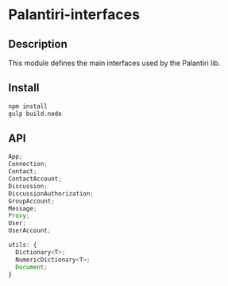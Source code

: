 # Palantiri-interfaces

## Description

This module defines the main interfaces used by the Palantiri lib.

## Install

````bash
npm install
gulp build.node
````

## API

````typescript
App;
Connection;
Contact;
ContactAccount;
Discussion;
DiscussionAuthorization;
GroupAccount;
Message;
Proxy;
User;
UserAccount;

utils: {
  Dictionary<T>;
  NumericDictionary<T>;
  Document;
}
````
